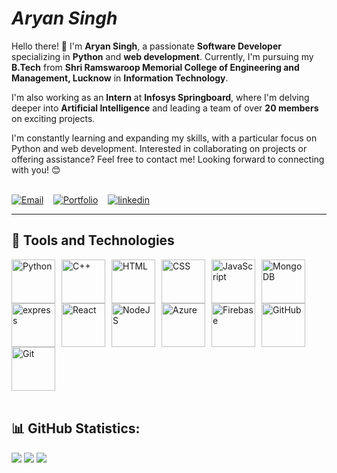 # _Aryan Singh_

Hello there! 👋 I'm **Aryan Singh**, a passionate **Software Developer** specializing in **Python** and **web development**. Currently, I'm pursuing my **B.Tech** from **Shri Ramswaroop Memorial College of Engineering and Management, Lucknow** in **Information Technology**. 

I'm also working as an **Intern** at **Infosys Springboard**, where I'm delving deeper into **Artificial Intelligence** and leading a team of over **20 members** on exciting projects.

I'm constantly learning and expanding my skills, with a particular focus on Python and web development. Interested in collaborating on projects or offering assistance? Feel free to contact me! Looking forward to connecting with you! 😊</br></br>

[![Email](https://img.shields.io/badge/Gmail-D14836?style=for-the-badge&logo=gmail&logoColor=white)](mailto:aryan1311002@gmail.com)&nbsp;&nbsp;&nbsp;
[![Portfolio](https://img.shields.io/badge/Portfolio-%23000000.svg?style=for-the-badge&logo=firefox&logoColor=#FF7139)](https://portfolio-1-j5fi.onrender.com/)&nbsp;&nbsp;&nbsp;
[![linkedin](https://img.shields.io/badge/linkedin-0A66C2?style=for-the-badge&logo=linkedin&logoColor=white)](https://www.linkedin.com/in/aryan-singh-485390252/)

----


## 🧰 Tools and Technologies

<img align="left" alt="Python" width="70px" style="margin-right:10px;" src="https://cdn.jsdelivr.net/gh/devicons/devicon@latest/icons/python/python-original-wordmark.svg" /></div>
<img align="left" alt="C++" width="70px" style="margin-right:10px;" src="https://cdn.jsdelivr.net/gh/devicons/devicon/icons/cplusplus/cplusplus-line.svg" />
<img align="left" alt="HTML" width="70px" style="margin-right:10px;" src="https://cdn.jsdelivr.net/gh/devicons/devicon/icons/html5/html5-plain-wordmark.svg" />
<img align="left" alt="CSS" width="70px" style="margin-right:10px;" src="https://cdn.jsdelivr.net/gh/devicons/devicon/icons/css3/css3-plain-wordmark.svg" />
<img align="left" alt="JavaScript" width="70px" style="margin-right:10px;" src="https://cdn.jsdelivr.net/gh/devicons/devicon/icons/javascript/javascript-plain.svg" />
<img align="left" alt="MongoDB" width="70px" style="margin-right:10px;" src="https://cdn.jsdelivr.net/gh/devicons/devicon@latest/icons/mongodb/mongodb-original-wordmark.svg" />
<img align="left" alt="express" width="70px" style="margin-right:10px;" src="https://cdn.jsdelivr.net/gh/devicons/devicon@latest/icons/express/express-original-wordmark.svg" />
<img align="left" alt="React" width="70px" style="margin-right:10px;" src="https://cdn.jsdelivr.net/gh/devicons/devicon/icons/react/react-original-wordmark.svg" />
<img align="left" alt="NodeJS" width="70px" style="margin-right:10px;" src="https://cdn.jsdelivr.net/gh/devicons/devicon/icons/nodejs/nodejs-original-wordmark.svg" />
<img align="left" alt="Azure" width="70px" style="margin-right:10px;" src="https://cdn.jsdelivr.net/gh/devicons/devicon@latest/icons/azure/azure-original-wordmark.svg" />
<img align="left" alt="Firebase" width="70px" style="margin-right:10px;" src="https://cdn.jsdelivr.net/gh/devicons/devicon@latest/icons/firebase/firebase-plain-wordmark.svg" />
<img align="left" alt="GitHub" width="70px" style="margin-right:10px;" src="https://cdn.jsdelivr.net/gh/devicons/devicon/icons/github/github-original-wordmark.svg" />
<img align="left" alt="Git" width="70px" style="margin-right:10px;" src="https://cdn.jsdelivr.net/gh/devicons/devicon/icons/git/git-original-wordmark.svg" />

<br clear="left"/>
</br>

<!--
## 💻 Mega Projects
<details>
 <summary><h3>🧘‍♀️ Mindpath</h3></summary>
   Mindpath is a project on Python flask utilizing flask as

</br>
-->

## 📊 GitHub Statistics:
![](https://github-readme-stats.vercel.app/api?username=Aryan-stu&theme=algolia&hide_border=false&include_all_commits=false&count_private=false)
![](https://github-readme-streak-stats.herokuapp.com/?user=Aryan-stu&theme=algolia&hide_border=false)
![](https://github-readme-stats.vercel.app/api/top-langs/?username=Aryan-stu&theme=algolia&hide_border=false&include_all_commits=false&count_private=false&layout=compact)
